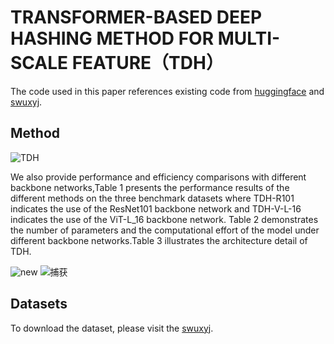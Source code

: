 # TRANSFORMER-BASED DEEP HASHING METHOD FOR MULTI-SCALE FEATURE（TDH）

The code used in this paper references existing code from [huggingface](https://github.com/huggingface/pytorch-image-models) and [swuxyj](https://github.com/swuxyj/DeepHash-pytorch).

Method
-----
![TDH](https://user-images.githubusercontent.com/49743419/220228569-dcd3c9d5-33e9-49de-bec0-fcfb17b8e5d2.png)

We also provide performance and efficiency comparisons with different backbone networks,Table 1 presents the performance results of the
different methods on the three benchmark datasets where TDH-R101 indicates the use of the
ResNet101 backbone network and TDH-V-L-16 indicates the use of the ViT-L_16 backbone
network. Table 2 demonstrates the number of parameters and the computational effort of the
model under different backbone networks.Table 3 illustrates the architecture detail of TDH.

![new](https://user-images.githubusercontent.com/49743419/220231454-b6e2bdf1-1b52-4293-b28f-d6329926c6cc.png)
![捕获](https://user-images.githubusercontent.com/49743419/221077773-7e4b9e5f-233f-4dcf-a600-133bdb97bee4.png)

Datasets
-----
To download the dataset, please visit the [swuxyj](https://github.com/swuxyj/DeepHash-pytorch).
